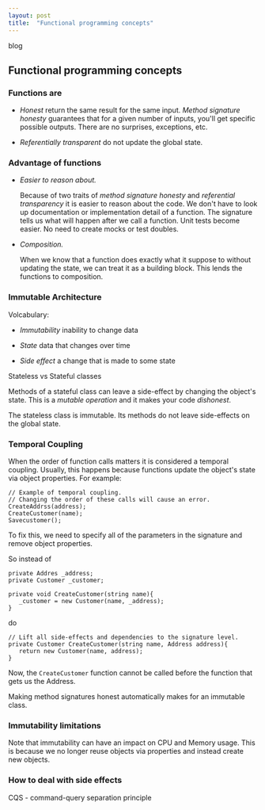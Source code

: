 ```yaml
---
layout: post
title:  "Functional programming concepts"
---
```


blog

## Functional programming concepts 

### Functions are

- *Honest* return the same result for the same input.  *Method signature honesty* guarantees that for a given number of inputs, you'll get specific possible outputs. There are no surprises, exceptions, etc.

- *Referentially transparent*  do not update the global state. 


### Advantage of functions

- *Easier to reason about.* 

   Because of two traits of *method signature honesty* and *referential transparency* it is easier to reason about the code. We don't have to look up documentation or implementation detail of a function. The signature tells us what will happen after we call a function. Unit tests become easier. No need to create mocks or test doubles. 

- *Composition.*

    When we know that a function does exactly what it suppose to without updating the state, we can treat it as a building block.  This lends the functions to composition. 


### Immutable Architecture

Volcabulary:

- *Immutability* inability to change data

- *State* data that changes over time

- *Side effect* a change that is made to some state

Stateless vs Stateful classes

Methods of a stateful class can leave a side-effect by changing the object's state.  This is a *mutable operation* and it makes your code *dishonest*. 


The stateless class is immutable. Its methods do not leave side-effects on the global state. 

### Temporal Coupling

When the order of function calls matters it is considered a temporal coupling.  Usually, this happens because functions update the object's state via object properties. For example:

```
// Example of temporal coupling.
// Changing the order of these calls will cause an error. 
CreateAddrss(address);
CreateCustomer(name);
Savecustomer();
```

To fix this, we need to specify all of the parameters in the signature and remove object properties. 

So instead of 

``` 
private Addres _address;
private Customer _customer;

private void CreateCustomer(string name){
   _customer = new Customer(name, _address);
}
```

do 

```
// Lift all side-effects and dependencies to the signature level. 
private Customer CreateCustomer(string name, Address address){
   return new Customer(name, address);
}
```

Now, the `CreateCustomer` function cannot be called before the function that gets us the Address. 

Making method signatures honest automatically makes for an immutable class.



### Immutability limitations

Note that immutability can have an impact on CPU and Memory usage. This is because we no longer reuse objects via properties and instead create new objects.


### How to deal with side effects

CQS - command-query separation principle







